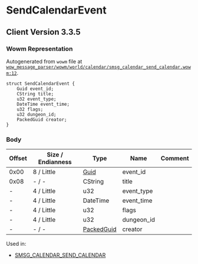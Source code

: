 # SendCalendarEvent

## Client Version 3.3.5

### Wowm Representation

Autogenerated from `wowm` file at [`wow_message_parser/wowm/world/calendar/smsg_calendar_send_calendar.wowm:12`](https://github.com/gtker/wow_messages/tree/main/wow_message_parser/wowm/world/calendar/smsg_calendar_send_calendar.wowm#L12).
```rust,ignore
struct SendCalendarEvent {
    Guid event_id;
    CString title;
    u32 event_type;
    DateTime event_time;
    u32 flags;
    u32 dungeon_id;
    PackedGuid creator;
}
```
### Body

| Offset | Size / Endianness | Type | Name | Comment |
| ------ | ----------------- | ---- | ---- | ------- |
| 0x00 | 8 / Little | [Guid](../types/packed-guid.md) | event_id |  |
| 0x08 | - / - | CString | title |  |
| - | 4 / Little | u32 | event_type |  |
| - | 4 / Little | DateTime | event_time |  |
| - | 4 / Little | u32 | flags |  |
| - | 4 / Little | u32 | dungeon_id |  |
| - | - / - | [PackedGuid](../types/packed-guid.md) | creator |  |


Used in:
* [SMSG_CALENDAR_SEND_CALENDAR](smsg_calendar_send_calendar.md)

